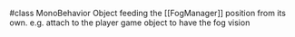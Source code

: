 #class 
MonoBehavior Object feeding the [[FogManager]] position from its own.
e.g. attach to the player game object to have the fog vision
